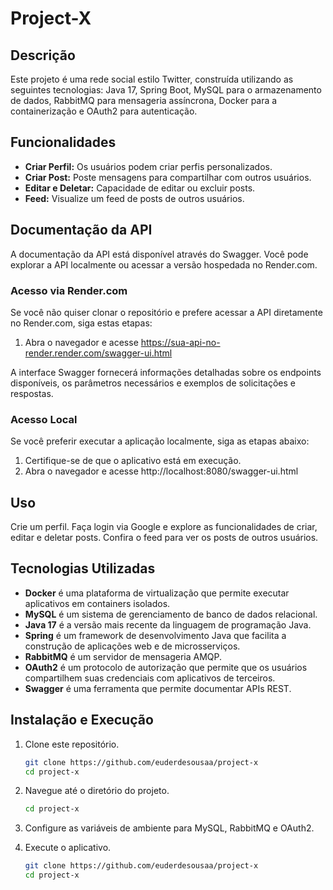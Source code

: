 # Project-X

## Descrição
Este projeto é uma rede social estilo Twitter, construída utilizando as seguintes tecnologias: Java 17, Spring Boot, MySQL para o armazenamento de dados, RabbitMQ para mensageria assíncrona, Docker para a containerização e OAuth2 para autenticação.

## Funcionalidades
- **Criar Perfil:** Os usuários podem criar perfis personalizados.
- **Criar Post:** Poste mensagens para compartilhar com outros usuários.
- **Editar e Deletar:** Capacidade de editar ou excluir posts.
- **Feed:** Visualize um feed de posts de outros usuários.

## Documentação da API

A documentação da API está disponível através do Swagger. Você pode explorar a API localmente ou acessar a versão hospedada no Render.com.

### Acesso via Render.com

Se você não quiser clonar o repositório e prefere acessar a API diretamente no Render.com, siga estas etapas:

1. Abra o navegador e acesse https://sua-api-no-render.render.com/swagger-ui.html

A interface Swagger fornecerá informações detalhadas sobre os endpoints disponíveis, os parâmetros necessários e exemplos de solicitações e respostas.

### Acesso Local

Se você preferir executar a aplicação localmente, siga as etapas abaixo:

1. Certifique-se de que o aplicativo está em execução.
2. Abra o navegador e acesse http://localhost:8080/swagger-ui.html

## Uso
Crie um perfil.
Faça login via Google e explore as funcionalidades de criar, editar e deletar posts.
Confira o feed para ver os posts de outros usuários.

## Tecnologias Utilizadas
- **Docker** é uma plataforma de virtualização que permite executar aplicativos em containers isolados.
- **MySQL** é um sistema de gerenciamento de banco de dados relacional.
- **Java 17** é a versão mais recente da linguagem de programação Java.
- **Spring** é um framework de desenvolvimento Java que facilita a construção de aplicações web e de microsserviços.
- **RabbitMQ** é um servidor de mensageria AMQP.
- **OAuth2** é um protocolo de autorização que permite que os usuários compartilhem suas credenciais com aplicativos de terceiros.
- **Swagger** é uma ferramenta que permite documentar APIs REST.

## Instalação e Execução
1. Clone este repositório.
   ```bash
   git clone https://github.com/euderdesousaa/project-x
   cd project-x
   
2. Navegue até o diretório do projeto.
      ```bash
   cd project-x
      
3. Configure as variáveis de ambiente para MySQL, RabbitMQ e OAuth2.

5. Execute o aplicativo.
   ```bash
   git clone https://github.com/euderdesousaa/project-x
   cd project-x
